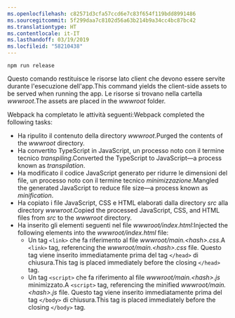 ```yaml
---
ms.openlocfilehash: c82571d3cfa57ccd6e7c83f654f119bdd8991486
ms.sourcegitcommit: 5f299daa7c8102d56a63b214b9a34cc4bc87bc42
ms.translationtype: HT
ms.contentlocale: it-IT
ms.lasthandoff: 03/19/2019
ms.locfileid: "58210438"
---
```

```console
npm run release
```

<span data-ttu-id="9655d-101">Questo comando restituisce le risorse lato client che devono essere servite durante l'esecuzione dell'app.</span><span class="sxs-lookup"><span data-stu-id="9655d-101">This command yields the client-side assets to be served when running the app.</span></span> <span data-ttu-id="9655d-102">Le risorse si trovano nella cartella *wwwroot*.</span><span class="sxs-lookup"><span data-stu-id="9655d-102">The assets are placed in the *wwwroot* folder.</span></span>

<span data-ttu-id="9655d-103">Webpack ha completato le attività seguenti:</span><span class="sxs-lookup"><span data-stu-id="9655d-103">Webpack completed the following tasks:</span></span>

* <span data-ttu-id="9655d-104">Ha ripulito il contenuto della directory *wwwroot*.</span><span class="sxs-lookup"><span data-stu-id="9655d-104">Purged the contents of the *wwwroot* directory.</span></span>
* <span data-ttu-id="9655d-105">Ha convertito TypeScript in JavaScript, un processo noto con il termine tecnico *transpiling*.</span><span class="sxs-lookup"><span data-stu-id="9655d-105">Converted the TypeScript to JavaScript&mdash;a process known as *transpilation*.</span></span>
* <span data-ttu-id="9655d-106">Ha modificato il codice JavaScript generato per ridurre le dimensioni del file, un processo noto con il termine tecnico *minimizzazione*.</span><span class="sxs-lookup"><span data-stu-id="9655d-106">Mangled the generated JavaScript to reduce file size&mdash;a process known as *minification*.</span></span>
* <span data-ttu-id="9655d-107">Ha copiato i file JavaScript, CSS e HTML elaborati dalla directory *src* alla directory *wwwroot*.</span><span class="sxs-lookup"><span data-stu-id="9655d-107">Copied the processed JavaScript, CSS, and HTML files from *src* to the *wwwroot* directory.</span></span>
* <span data-ttu-id="9655d-108">Ha inserito gli elementi seguenti nel file *wwwroot/index.html*:</span><span class="sxs-lookup"><span data-stu-id="9655d-108">Injected the following elements into the *wwwroot/index.html* file:</span></span>
  * <span data-ttu-id="9655d-109">Un tag `<link>` che fa riferimento al file *wwwroot/main.\<hash\>.css*.</span><span class="sxs-lookup"><span data-stu-id="9655d-109">A `<link>` tag, referencing the *wwwroot/main.\<hash\>.css* file.</span></span> <span data-ttu-id="9655d-110">Questo tag viene inserito immediatamente prima del tag `</head>` di chiusura.</span><span class="sxs-lookup"><span data-stu-id="9655d-110">This tag is placed immediately before the closing `</head>` tag.</span></span>
  * <span data-ttu-id="9655d-111">Un tag `<script>` che fa riferimento al file *wwwroot/main.\<hash\>.js* minimizzato.</span><span class="sxs-lookup"><span data-stu-id="9655d-111">A `<script>` tag, referencing the minified *wwwroot/main.\<hash\>.js* file.</span></span> <span data-ttu-id="9655d-112">Questo tag viene inserito immediatamente prima del tag `</body>` di chiusura.</span><span class="sxs-lookup"><span data-stu-id="9655d-112">This tag is placed immediately before the closing `</body>` tag.</span></span>
